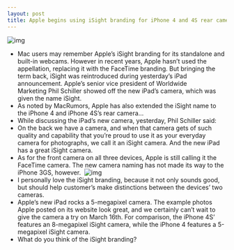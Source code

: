 ```yaml
---
layout: post
title: Apple begins using iSight branding for iPhone 4 and 4S rear cameras too
---
```

![img](http://media.idownloadblog.com/wp-content/uploads/2012/03/new-ipad-camera-e1331145538844.jpg)
* Mac users may remember Apple’s iSight branding for its standalone and built-in webcams. However in recent years, Apple hasn’t used the appellation, replacing it with the FaceTime branding. But bringing the term back, iSight was reintroduced during yesterday’s iPad announcement. Apple’s senior vice president of Worldwide Marketing Phil Schiller showed off the new iPad’s camera, which was given the name iSight.
* As noted by MacRumors, Apple has also extended the iSight name to the iPhone 4 and iPhone 4S’s rear camera…
* While discussing the iPad’s new camera, yesterday, Phil Schiller said:
* On the back we have a camera, and when that camera gets of such quality and capability that you’re proud to use it as your everyday camera for photographs, we call it an iSight camera. And the new iPad has a great iSight camera.
* As for the front camera on all three devices, Apple is still calling it the FaceTime camera. The new camera naming has not made its way to the iPhone 3GS, however. 
![img](http://media.idownloadblog.com/wp-content/uploads/2012/03/iphone_4s_isight.jpeg)
* I personally love the iSight branding, because it not only sounds good, but should help customer’s make distinctions between the devices’ two cameras.
* Apple’s new iPad rocks a 5-megapixel camera. The example photos Apple posted on its website look great, and we certainly can’t wait to give the camera a try on March 16th. For comparison, the iPhone 4S’ features an 8-megapixel iSight camera, while the iPhone 4 features a 5-megapixel iSight camera.
* What do you think of the iSight branding?

